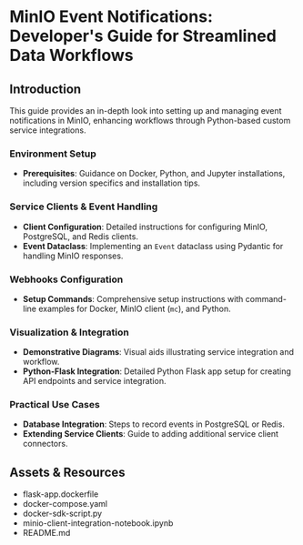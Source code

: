 # MinIO Event Notifications: Developer's Guide for Streamlined Data Workflows

## Introduction
This guide provides an in-depth look into setting up and managing event notifications in MinIO, enhancing workflows through Python-based custom service integrations.

### Environment Setup
- **Prerequisites**: Guidance on Docker, Python, and Jupyter installations, including version specifics and installation tips.

### Service Clients & Event Handling
- **Client Configuration**: Detailed instructions for configuring MinIO, PostgreSQL, and Redis clients.
- **Event Dataclass**: Implementing an `Event` dataclass using Pydantic for handling MinIO responses.

### Webhooks Configuration
- **Setup Commands**: Comprehensive setup instructions with command-line examples for Docker, MinIO client (`mc`), and Python.

### Visualization & Integration
- **Demonstrative Diagrams**: Visual aids illustrating service integration and workflow.
- **Python-Flask Integration**: Detailed Python Flask app setup for creating API endpoints and service integration.

### Practical Use Cases
- **Database Integration**: Steps to record events in PostgreSQL or Redis.
- **Extending Service Clients**: Guide to adding additional service client connectors.

## Assets & Resources
- flask-app.dockerfile
- docker-compose.yaml
- docker-sdk-script.py
- minio-client-integration-notebook.ipynb
- README.md
